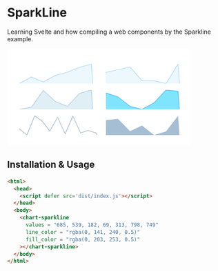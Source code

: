 # SparkLine

Learning Svelte and how compiling a web components by the Sparkline example.

![Image of SparkLine](https://raw.githubusercontent.com/creadone/sparkline/master/screenshot.png)

## Installation & Usage

```html
<html>
  <head>
    <script defer src='dist/index.js'></script>
  </head>
  <body>
    <chart-sparkline
      values = "685, 539, 182, 69, 313, 798, 749"
      line_color = "rgba(0, 141, 240, 0.5)"
      fill_color = "rgba(0, 203, 253, 0.5)"
    ></chart-sparkline>
  </body>
</html>
```